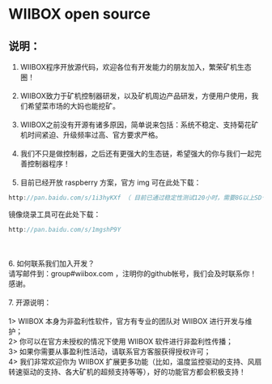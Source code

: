 WIIBOX open source
==============================
说明：
------------------------------
1. WIIBOX程序开放源代码，欢迎各位有开发能力的朋友加入，繁荣矿机生态圈！<br/><br/>
2. WIIBOX致力于矿机控制器研发，以及矿机周边产品研发，方便用户使用，我们希望菜市场的大妈也能挖矿。<br/><br/>
3. WIIBOX之前没有开源有诸多原因，简单说来包括：系统不稳定、支持菊花矿机时间紧迫、升级频率过高、官方要求严格。<br/><br/>
4. 我们不只是做控制器，之后还有更强大的生态链，希望强大的你与我们一起完善控制器程序！<br/><br/>
5. 目前已经开放 raspberry 方案，官方 img 可在此处下载：<br/>
```ObjectiveC
http://pan.baidu.com/s/1i3hyKXf （ 目前已通过稳定性测试120小时，需要8G以上SD卡 ） <br/>
```
   镜像烧录工具可在此处下载：<br/>
```ObjectiveC
http://pan.baidu.com/s/1mgshP9Y
```
<br/><br/>
6. 如何联系我们加入开发？<br/>
       请写邮件到：group#wiibox.com ，注明你的github帐号，我们会及时联系你！感谢。<br/><br/>
7. 开源说明：<br/><br/>
       1> WIIBOX 本身为非盈利性软件，官方有专业的团队对 WIIBOX 进行开发与维护；<br/>
       2> 你可以在官方未授权的情况下使用 WIIBOX 软件进行非盈利性传播；<br/>
	   3> 如果你需要从事盈利性活动，请联系官方客服获得授权许可；<br/>
	   4> 我们非常欢迎你为 WIIBOX 扩展更多功能（比如，温度监控驱动的支持、风扇转速驱动的支持、各大矿机的超频支持等等），好的功能官方都会积极支持！
